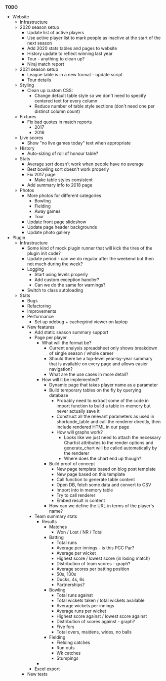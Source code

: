 __TODO__
* Website
    * Infrastructure
    * 2020 season setup
        * Update list of active players
        * Use active player list to mark people as inactive at the start of the next season
        * Add 2020 stats tables and pages to website
        * History update to reflect winning last year
        * Tour - anything to clean up?
        * Niraj match report
    * 2021 season setup
        * League table is in a new format - update script
        * Tour details
    * Styling
        * Clean up custom CSS:
            * Change default table style so we don't need to specify centered text for every column
            * Reduce number of table style sections (don't need one per distinct column count)
    * Fixtures
        * Fix bad quotes in match reports
            * 2017
            * 2016
    * Live scores
        * Show "no live games today" text when appropriate
    * History
        * Auto-sizing of roll of honour table?
    * Stats
        * Average sort doesn't work when people have no average
        * Best bowling sort doesn't work properly
        * Fix 2017 page
            * Make table styles consistent
        * Add summary info to 2018 page
    * Photos
        * More photos for different categories
            * Bowling
            * Fielding
            * Away games
            * Tour
        * Update front page slideshow
        * Update page header backgrounds
        * Update photo gallery
* Plugin
    * Infrastructure
        * Some kind of mock plugin runner that will kick the tires of the plugin init code?
        * Update period - can we do regular after the weekend but then not much during the week?
        * Logging
            * Start using levels properly
            * Add custom exception handler?
            * Can we do the same for warnings?
        * Switch to class autoloading
    * Stats
        * Bugs
        * Refactoring
        * Improvements
        * Performance
            * Set up xdebug + cachegrind viewer on laptop
        * New features
            * Add static season summary support
            * Page per player
                * What will the format be?
                    * Current analysis spreadsheet only shows breakdown of single season / whole career
                    * Should there be a top-level year-by-year summary that is available on every page and allows easier navigation?
                    * What are the use cases in more detail?
                * How will it be implemented?
                    * Dynamic page that takes player name as a parameter
                    * Build temporary tables on the fly by querying database
                        * Probably need to extract some of the code in import function to build a table in-memory but never actually save it
                        * Construct all the relevant parameters as used in shortcode_table and call the renderer directly, then include rendered HTML in our page
                        * How will graphs work?
                            * Looks like we just need to attach the necessary Chartist attributes to the render options and generate_chart will be called automatically by the renderer
                            * Where does the chart end up though?
                    * Build proof of concept
                        * New page template based on blog post template
                        * New page based on this template
                        * Call function to generate table content
                        * Open DB, fetch some data and convert to CSV
                        * Import into in memory table
                        * Try to call renderer
                        * Embed result in content
                    * How can we define the URL in terms of the player's name?
            * Team summary stats
                * Results
                    * Matches
                        * Won / Lost / NR / Total
                    * Batting
                        * Total runs
                        * Average per innings - is this PCC Par?
                        * Average per wicket
                        * Highest score / lowest score (in losing match)
                        * Distribution of team scores - graph?
                        * Average scores per batting position
                        * 50s, 100s
                        * Ducks, 4s, 6s
                        * Partnerships?
                    * Bowling
                        * Total runs against
                        * Total wickets taken / total wickets available
                        * Average wickets per innings
                        * Average runs per wicket
                        * Highest score against / lowest score against
                        * Distribution of scores against - graph?
                        * Five fors
                        * Total overs, maidens, wides, no balls
                    * Fielding
                        * Fielding catches
                        * Run outs
                        * Wk catches
                        * Stumpings
                *
            * Excel export
        * New tests
